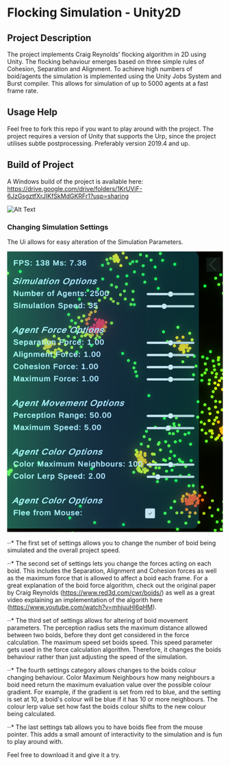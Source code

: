 # Flocking Simulation - Unity2D
## Project Description
The project implements Craig Reynolds' flocking algorithm in 2D using Unity. The flocking behaviour emerges based on three simple rules of Cohesion, Separation and Alignment. To achieve high numbers of boid/agents the simulation is implemented using the Unity Jobs System and Burst compiler. This allows for simulation of up to 5000 agents at a fast frame rate.

## Usage Help
Feel free to fork this repo if you want to play around with the project. The project requires a version of Unity that supports the Urp, since the project utilises subtle postprocessing. Preferably version 2019.4 and up.

## Build of Project
A Windows build of the project is available here: https://drive.google.com/drive/folders/1KrUVjF-6JzGsgztfXrJIKfSkMdGKRFr1?usp=sharing

![Alt Text](Images/Flocking5000Boids.gif)

### Changing Simulation Settings
The Ui allows for easy alteration of the Simulation Parameters. 

![Alt Text](Images/SimulationSettings.png)

⋅⋅* The first set of settings allows you to change the number of boid being simulated and the overall project speed.

⋅⋅* The second set of settings lets you change the forces acting on each boid. This includes the Separation, Alignment and Cohesion forces as well as the maximum force that is allowed to affect a boid each frame. For a great explanation of the boid force algorithm, check out the original paper by Craig Reynolds (https://www.red3d.com/cwr/boids/) as well as a great video explaining an implementation of the algorith here (https://www.youtube.com/watch?v=mhjuuHl6qHM).

⋅⋅* The third set of settings allows for altering of boid movement parameters. The perception radius sets the maximum distance allowed between two boids, before they dont get considered in the force calculation. The maximum speed set boids speed. This speed parameter gets used in the force calculation algorithm. Therefore, it changes the boids behaviour rather than just adjusting the speed of the simulation.

⋅⋅* The fourth settings category allows changes to the boids colour changing behaviour. Color Maximum Neighbours how many neighbours a boid need return the maximum evaluation value over the possible colour gradient. For example, if the gradient is set from red to blue, and the setting is set at 10, a boid's colour will be blue if it has 10 or more neighbours. The colour lerp value set how fast the boids colour shifts to the new colour being calculated.

⋅⋅* The last settings tab allows you to have boids flee from the mouse pointer. This adds a small amount of interactivity to the simulation and is fun to play around with.

Feel free to download it and give it a try.

